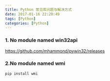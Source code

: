 ```yaml
---
title: Python 常见库问题与解决方式
date: 2017-01-16 22:20:49
tags: [Python]
categories: [Python]
---
```


### 1. No module named win32api

https://github.com/mhammond/pywin32/releases



### 2.No module named wmi

```
pip install wmi
```



